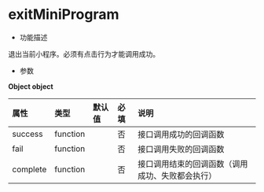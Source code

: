 # exitMiniProgram

- 功能描述

退出当前小程序。必须有点击行为才能调用成功。

- 参数

**Object object**

| 属性     | 类型     | 默认值 | 必填 | 说明                                             |
| :------- | :------- | :----- | :--- | :----------------------------------------------- |
| success  | function |        | 否   | 接口调用成功的回调函数                           |
| fail     | function |        | 否   | 接口调用失败的回调函数                           |
| complete | function |        | 否   | 接口调用结束的回调函数（调用成功、失败都会执行） |